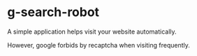 # g-search-robot
A simple application helps visit your website automatically.

However, google forbids by recaptcha when visiting frequently.
